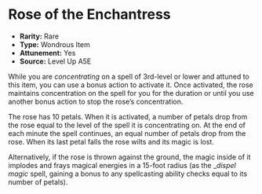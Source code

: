 
# Rose of the Enchantress

* **Rarity:** Rare
* **Type:** Wondrous Item
* **Attunement:** Yes
* **Source:** Level Up A5E


While you are _concentrating_  on a spell of 3rd-level or lower and attuned to this item, you can use a bonus action to activate it. Once activated, the rose maintains concentration on the spell for you for the duration or until you use another bonus action to stop the rose’s concentration. 

The rose has 10 petals. When it is activated, a number of petals drop from the rose equal to the level of the spell it is concentrating on. At the end of each minute the spell continues, an equal number of petals drop from the rose. When its last petal falls the rose wilts and its magic is lost.

Alternatively, if the rose is thrown against the ground, the magic inside of it implodes and frays magical energies in a 15-foot radius (as the __dispel magic_ spell, gaining a bonus to any spellcasting ability checks equal to its number of petals).
